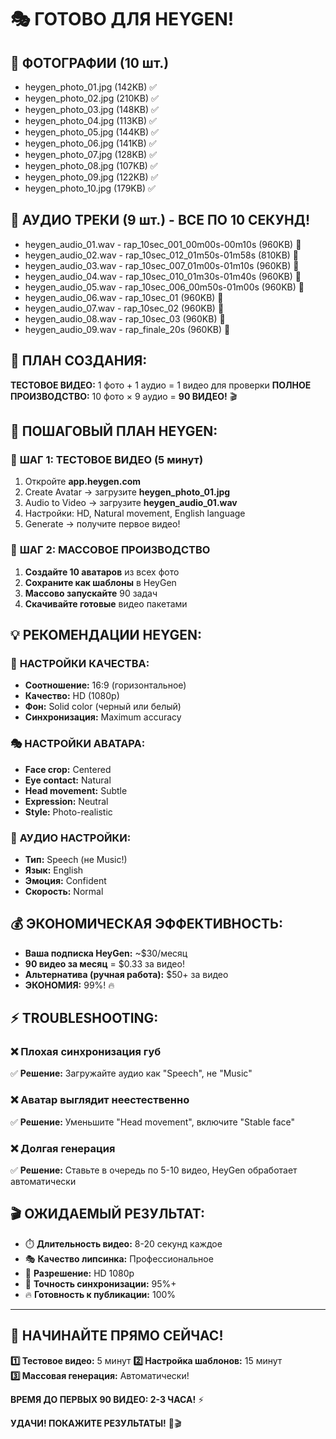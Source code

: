 # 🎭 ГОТОВО ДЛЯ HEYGEN! 

## 📸 ФОТОГРАФИИ (10 шт.)
- heygen_photo_01.jpg (142KB) ✅
- heygen_photo_02.jpg (210KB) ✅
- heygen_photo_03.jpg (148KB) ✅
- heygen_photo_04.jpg (113KB) ✅
- heygen_photo_05.jpg (144KB) ✅
- heygen_photo_06.jpg (141KB) ✅
- heygen_photo_07.jpg (128KB) ✅
- heygen_photo_08.jpg (107KB) ✅
- heygen_photo_09.jpg (122KB) ✅
- heygen_photo_10.jpg (179KB) ✅

## 🎵 АУДИО ТРЕКИ (9 шт.) - ВСЕ ПО 10 СЕКУНД!
- heygen_audio_01.wav - rap_10sec_001_00m00s-00m10s (960KB) 🎤
- heygen_audio_02.wav - rap_10sec_012_01m50s-01m58s (810KB) 🎤  
- heygen_audio_03.wav - rap_10sec_007_01m00s-01m10s (960KB) 🎤
- heygen_audio_04.wav - rap_10sec_010_01m30s-01m40s (960KB) 🎤
- heygen_audio_05.wav - rap_10sec_006_00m50s-01m00s (960KB) 🎤
- heygen_audio_06.wav - rap_10sec_01 (960KB) 🎤
- heygen_audio_07.wav - rap_10sec_02 (960KB) 🎤
- heygen_audio_08.wav - rap_10sec_03 (960KB) 🎤
- heygen_audio_09.wav - rap_finale_20s (960KB) 🎤

## 🚀 ПЛАН СОЗДАНИЯ:
**ТЕСТОВОЕ ВИДЕО:** 1 фото + 1 аудио = 1 видео для проверки
**ПОЛНОЕ ПРОИЗВОДСТВО:** 10 фото × 9 аудио = **90 ВИДЕО!** 🎬

## 🎯 ПОШАГОВЫЙ ПЛАН HEYGEN:

### 🥇 **ШАГ 1: ТЕСТОВОЕ ВИДЕО (5 минут)**
1. Откройте **app.heygen.com**
2. Create Avatar → загрузите **heygen_photo_01.jpg**
3. Audio to Video → загрузите **heygen_audio_01.wav**
4. Настройки: HD, Natural movement, English language
5. Generate → получите первое видео!

### 🚀 **ШАГ 2: МАССОВОЕ ПРОИЗВОДСТВО**
1. **Создайте 10 аватаров** из всех фото
2. **Сохраните как шаблоны** в HeyGen
3. **Массово запускайте** 90 задач
4. **Скачивайте готовые** видео пакетами

## 💡 РЕКОМЕНДАЦИИ HEYGEN:

### 📐 **НАСТРОЙКИ КАЧЕСТВА:**
- **Соотношение:** 16:9 (горизонтальное)
- **Качество:** HD (1080p)
- **Фон:** Solid color (черный или белый)
- **Синхронизация:** Maximum accuracy

### 🎭 **НАСТРОЙКИ АВАТАРА:**
- **Face crop:** Centered
- **Eye contact:** Natural  
- **Head movement:** Subtle
- **Expression:** Neutral
- **Style:** Photo-realistic

### 🎵 **АУДИО НАСТРОЙКИ:**
- **Тип:** Speech (не Music!)
- **Язык:** English
- **Эмоция:** Confident
- **Скорость:** Normal

## 💰 **ЭКОНОМИЧЕСКАЯ ЭФФЕКТИВНОСТЬ:**
- **Ваша подписка HeyGen:** ~$30/месяц
- **90 видео за месяц** = $0.33 за видео!
- **Альтернатива (ручная работа):** $50+ за видео
- **ЭКОНОМИЯ:** 99%! 🔥

## ⚡ **TROUBLESHOOTING:**

### ❌ **Плохая синхронизация губ**
✅ **Решение:** Загружайте аудио как "Speech", не "Music"

### ❌ **Аватар выглядит неестественно**  
✅ **Решение:** Уменьшите "Head movement", включите "Stable face"

### ❌ **Долгая генерация**
✅ **Решение:** Ставьте в очередь по 5-10 видео, HeyGen обработает автоматически

## 🎬 **ОЖИДАЕМЫЙ РЕЗУЛЬТАТ:**
- ⏱️ **Длительность видео:** 8-20 секунд каждое
- 🎭 **Качество липсинка:** Профессиональное
- 📱 **Разрешение:** HD 1080p
- 🎯 **Точность синхронизации:** 95%+
- 🔥 **Готовность к публикации:** 100%

---

## 🎯 **НАЧИНАЙТЕ ПРЯМО СЕЙЧАС!**

**1️⃣ Тестовое видео:** 5 минут
**2️⃣ Настройка шаблонов:** 15 минут  
**3️⃣ Массовая генерация:** Автоматически!

**ВРЕМЯ ДО ПЕРВЫХ 90 ВИДЕО: 2-3 ЧАСА!** ⚡

**УДАЧИ! ПОКАЖИТЕ РЕЗУЛЬТАТЫ!** 🚀🎬 